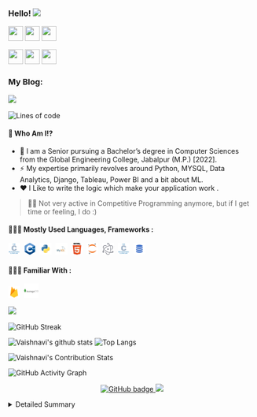
### Hello!  <img src="https://github.com/TheDudeThatCode/TheDudeThatCode/blob/master/Assets/Hi.gif" width="29px">


<a href="https://twitter.com/Vaishnvi_"><img src="https://www.flaticon.com/svg/static/icons/svg/174/174876.svg" width="30" height="30"></a>
<a href="https://www.linkedin.com/in/vaishnavi-lakhera-925305174/"><img src="https://www.flaticon.com/svg/static/icons/svg/174/174857.svg" width="30" height="30"></a>
<a href="mailto:missvaishnavi786@gmail.com"><img src="https://www.flaticon.com/svg/static/icons/svg/646/646187.svg" width="30" height="30"></a>

<a href="https://www.facebook.com/vaishnavi.l.92"><img src="https://www.flaticon.com/svg/static/icons/svg/733/733547.svg" width="30" height="30"></a>
<a href="https://t.me/Vaishnavi_Lakhera"><img src="https://www.flaticon.com/svg/static/icons/svg/1532/1532545.svg" width="30" height="30"></a>
<a href="https://www.instagram.com/vaishnavi_lakhera_786/"><img src="https://www.flaticon.com/svg/static/icons/svg/174/174855.svg" width="30" height="30" /></a>
<br>

### My Blog: 

<a href="https://medium.com/@VaishnaviLakhera"><img src="https://img.shields.io/badge/Medium-12100E?style=for-the-badge&logo=medium&logoColor=white" /></a>



![Lines of code](https://img.shields.io/badge/From%20Hello%20World%20I've%20written-10000%20Lines%20of%20code-blue)

#### 🤔 Who Am I!?

- 🏫 I am a Senior pursuing a Bachelor’s degree in Computer Sciences from the Global Engineering College, Jabalpur (M.P.) [2022].
- ⚡️ My expertise primarily revolves around Python, MYSQL, Data Analytics, Django, Tableau, Power BI and a bit about ML.
- ♥️ I Like to write the logic which make your application work .
> 🐱‍💻 Not very active in Competitive Programming anymore, but if I get time or feeling, I do :)


#### 👨🏻‍💻 Mostly Used Languages, Frameworks :

<img height="24" src="https://raw.githubusercontent.com/github/explore/80688e429a7d4ef2fca1e82350fe8e3517d3494d/topics/c/c.png">&nbsp;&nbsp;<img height="24" src="https://raw.githubusercontent.com/github/explore/80688e429a7d4ef2fca1e82350fe8e3517d3494d/topics/cpp/cpp.png">&nbsp;&nbsp;<img height="24" src="https://raw.githubusercontent.com/github/explore/80688e429a7d4ef2fca1e82350fe8e3517d3494d/topics/python/python.png">&nbsp;&nbsp;<img height="24" src="https://raw.githubusercontent.com/github/explore/80688e429a7d4ef2fca1e82350fe8e3517d3494d/topics/mysql/mysql.png">&nbsp;&nbsp;<img height="24"  src="https://raw.githubusercontent.com/github/explore/80688e429a7d4ef2fca1e82350fe8e3517d3494d/topics/html/html.png">&nbsp;&nbsp;<img height="24" src="https://raw.githubusercontent.com/github/explore/80688e429a7d4ef2fca1e82350fe8e3517d3494d/topics/jupyter-notebook/jupyter-notebook.png">&nbsp;&nbsp;<img height="24" src="https://raw.githubusercontent.com/github/explore/80688e429a7d4ef2fca1e82350fe8e3517d3494d/topics/electron/electron.png">&nbsp;&nbsp;<img height="24"
src="https://raw.githubusercontent.com/github/explore/80688e429a7d4ef2fca1e82350fe8e3517d3494d/topics/c/c.png" >&nbsp;&nbsp;<img height="24"
src="https://raw.githubusercontent.com/github/explore/80688e429a7d4ef2fca1e82350fe8e3517d3494d/topics/sql/sql.png" >&nbsp;&nbsp;


#### 👨🏻‍💻 Familiar With :


<img height="24" src="https://raw.githubusercontent.com/github/explore/80688e429a7d4ef2fca1e82350fe8e3517d3494d/topics/firebase/firebase.png">&nbsp;&nbsp;<img height="30" src="https://raw.githubusercontent.com/github/explore/80688e429a7d4ef2fca1e82350fe8e3517d3494d/topics/mongodb/mongodb.png">&nbsp;&nbsp; 

<img src="https://github-profile-trophy.vercel.app/?username=VaishnaviLakhera&theme=onedark&column=3&margin-w=15&margin-h=15">


![GitHub Streak](https://github-readme-streak-stats.herokuapp.com/?user=VaishnaviLakhera&theme=tokyonight&count_private=true)

![Vaishnavi's github stats](https://github-readme-stats.vercel.app/api?username=VaishnaviLakhera&show_icons=true&hide_border=true&theme=tokyonight&count_private=true) 
![Top Langs](https://github-readme-stats.vercel.app/api/top-langs/?username=VaishnaviLakhera&layout=compact&theme=tokyonight)

![Vaishnavi's Contribution Stats](https://github-contribution-stats.vercel.app/api/?username=VaishnaviLakhera)
<!--[Vaishnavi's wakatime stats](https://github-readme-stats.vercel.app/api/wakatime?username=VaishnaviLakhera&layout=compact)-->

![GitHub Activity Graph](https://activity-graph.herokuapp.com/graph?username=VaishnaviLakhera&theme=github&count_private=true)  


<p align="center">
<a href="https://github.com/VaishnaviLakhera?tab=followers">
    <img src="https://img.shields.io/github/followers/VaishnaviLakhera?label=Followers&logo=GitHub&style=for-the-badge" alt="GitHub badge" />
  </a>
  <a href="https://twitter.com/Vaishnvi_">
    <img src="https://img.shields.io/twitter/follow/Vaishnvi_?label=Twitter&logo=twitter&style=for-the-badge" />
  </a>
    
 </p>
 


<details>
<summary>Detailed Summary</summary>
<br>
    
![Metrics](https://metrics.lecoq.io/VaishnaviLakhera?template=classic&activity=1&followup=1&languages=1&lines=1&people=1&activity.limit=5&activity.days=14&activity.filter=all&activity.visibility=all&activity.timestamps=false&languages.colors=github&languages.threshold=0%25&people.limit=28&people.size=28&people.types=followers%2C%20following&people.identicons=false&people.shuffle=false&config.timezone=Asia%2FCalcutta&config.twemoji=true)
    
</details>
<!--
**VaishnaviLakhera/VaishnaviLakhera** is a ✨ _special_ ✨ repository because its `README.md` (this file) appears on your GitHub profile.

Here are some ideas to get you started:

- 🔭 I’m currently working on ...
- 🌱 I’m currently learning ...
- 👯 I’m looking to collaborate on ...
- 🤔 I’m looking for help with ...
- 💬 Ask me about ...
- 📫 How to reach me: ...
- 😄 Pronouns: ...
- ⚡ Fun fact: ...
-->
